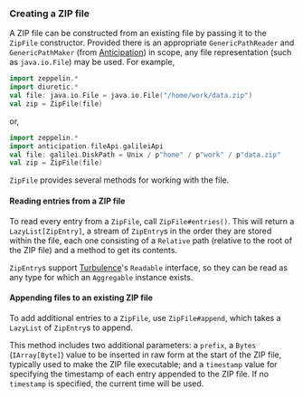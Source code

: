 ### Creating a ZIP file

A ZIP file can be constructed from an existing file by passing it to the `ZipFile` constructor.
Provided there is an appropriate `GenericPathReader` and `GenericPathMaker` (from
[Anticipation](https://github.com/propensive/anticipation)) in scope, any file representation (such
as `java.io.File`) may be used. For example,
```scala
import zeppelin.*
import diuretic.*
val file: java.io.File = java.io.File("/home/work/data.zip")
val zip = ZipFile(file)
```
or,
```scala
import zeppelin.*
import anticipation.fileApi.galileiApi
val file: galilei.DiskPath = Unix / p"home" / p"work" / p"data.zip"
val zip = ZipFile(file)
```

`ZipFile` provides several methods for working with the file.

#### Reading entries from a ZIP file

To read every entry from a `ZipFile`, call `ZipFile#entries()`. This will return a `LazyList[ZipEntry]`, a stream
of `ZipEntry`s in the order they are stored within the file, each one consisting of a `Relative` path (relative to
the root of the ZIP file) and a method to get its contents.

`ZipEntry`s support [Turbulence](https://github.com/propensive/turbulence/)'s `Readable` interface, so they can be
read as any type for which an `Aggregable` instance exists.

#### Appending files to an existing ZIP file

To add additional entries to a `ZipFile`, use `ZipFile#append`, which takes a
`LazyList` of `ZipEntry`s to append.

This method includes two additional parameters: a `prefix`, a `Bytes`
(`IArray[Byte]`) value to be inserted in raw form at the start of the ZIP file,
typically used to make the ZIP file executable; and a `timestamp` value for
specifying the timestamp of each entry appended to the ZIP file. If no
`timestamp` is specified, the current time will be used.



